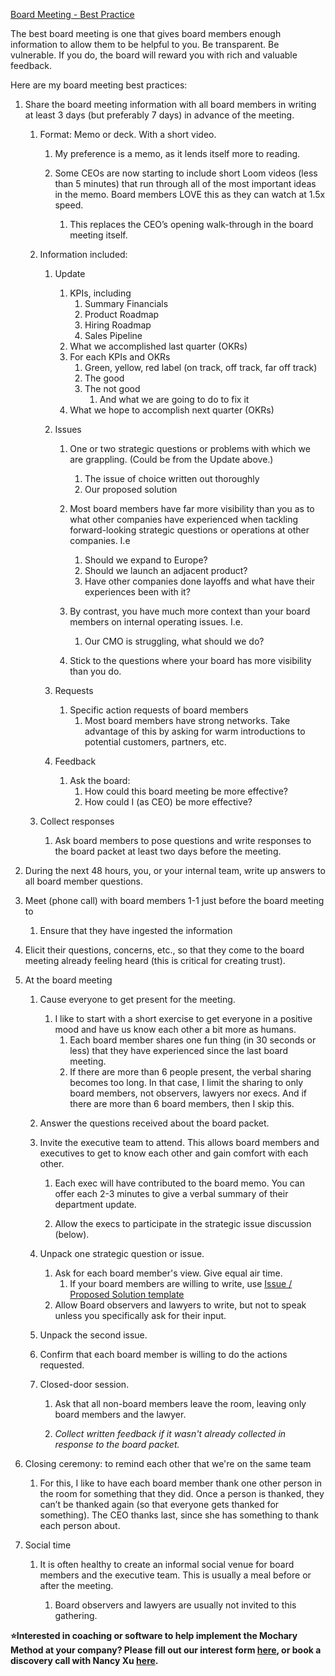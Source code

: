 [Board Meeting \- Best Practice](https://docs.google.com/document/d/1WDGVUYHPyQGHjcIVpqQP9dRjABWjU_VoVdtMDdtNDOk/edit)

The best board meeting is one that gives board members enough information to allow them to be helpful to you. Be transparent. Be vulnerable. If you do, the board will reward you with rich and valuable feedback.

Here are my board meeting best practices:

1. Share the board meeting information with all board members in writing at least 3 days (but preferably 7 days) in advance of the meeting.

   1. Format: Memo or deck. With a short video.

      1. My preference is a memo, as it lends itself more to reading.

      2. Some CEOs are now starting to include short Loom videos (less than 5 minutes) that run through all of the most important ideas in the memo. Board members LOVE this as they can watch at 1.5x speed.

         1. This replaces the CEO’s opening walk-through in the board meeting itself.

   2. Information included:

      1. Update

         1. KPIs, including
            1. Summary Financials
            2. Product Roadmap
            3. Hiring Roadmap
            4. Sales Pipeline
         2. What we accomplished last quarter (OKRs)
         3. For each KPIs and OKRs
            1. Green, yellow, red label (on track, off track, far off track)
            2. The good
            3. The not good
               1. And what we are going to do to fix it
         4. What we hope to accomplish next quarter (OKRs)

      2. Issues

         1. One or two strategic questions or problems with which we are grappling. (Could be from the Update above.)

            1. The issue of choice written out thoroughly
            2. Our proposed solution

         2. Most board members have far more visibility than you as to what other companies have experienced when tackling forward-looking strategic questions or operations at other companies. I.e

            1. Should we expand to Europe?
            2. Should we launch an adjacent product?
            3. Have other companies done layoffs and what have their experiences been with it?

         3. By contrast, you have much more context than your board members on internal operating issues. I.e.

            1. Our CMO is struggling, what should we do?

         4. Stick to the questions where your board has more visibility than you do.

      3. Requests
         1. Specific action requests of board members
            1. Most board members have strong networks. Take advantage of this by asking for warm introductions to potential customers, partners, etc.
      4. Feedback
         1. Ask the board:
            1. How could this board meeting be more effective?
            2. How could I (as CEO) be more effective?

   3. Collect responses
      1. Ask board members to pose questions and write responses to the board packet at least two days before the meeting.

2. During the next 48 hours, you, or your internal team, write up answers to all board member questions.

3. Meet (phone call) with board members 1-1 just before the board meeting to

   1. Ensure that they have ingested the information

4. Elicit their questions, concerns, etc., so that they come to the board meeting already feeling heard (this is critical for creating trust).

5. At the board meeting

   1. Cause everyone to get present for the meeting.

      1. I like to start with a short exercise to get everyone in a positive mood and have us know each other a bit more as humans.
         1. Each board member shares one fun thing (in 30 seconds or less) that they have experienced since the last board meeting.
         2. If there are more than 6 people present, the verbal sharing becomes too long. In that case, I limit the sharing to only board members, not observers, lawyers nor execs. And if there are more than 6 board members, then I skip this.

   2. Answer the questions received about the board packet.

   3. Invite the executive team to attend. This allows board members and executives to get to know each other and gain comfort with each other.

      1. Each exec will have contributed to the board memo. You can offer each 2-3 minutes to give a verbal summary of their department update.

      2. Allow the execs to participate in the strategic issue discussion (below).

   4. Unpack one strategic question or issue.

      1. Ask for each board member's view. Give equal air time.
         1. If your board members are willing to write, use [Issue / Proposed Solution template](https://docs.google.com/document/d/10JEFVl3pEk7HUT82oM3LbHtP8hRQvlzK9SQyuJFMyCo/edit)
      2. Allow Board observers and lawyers to write, but not to speak unless you specifically ask for their input.

   5. Unpack the second issue.

   6. Confirm that each board member is willing to do the actions requested.

   7. Closed-door session.

      1. Ask that all non-board members leave the room, leaving only board members and the lawyer.

      2. _Collect written feedback if it wasn't already collected in response to the board packet._

6. Closing ceremony: to remind each other that we're on the same team

   1. For this, I like to have each board member thank one other person in the room for something that they did. Once a person is thanked, they can’t be thanked again (so that everyone gets thanked for something). The CEO thanks last, since she has something to thank each person about.

7. Social time

   1. It is often healthy to create an informal social venue for board members and the executive team. This is usually a meal before or after the meeting.

      1. Board observers and lawyers are usually not invited to this gathering.

**⭐Interested in coaching or software to help implement the Mochary Method at your company? Please fill out our interest form [here](https://mocharymethod.typeform.com/interest), or book a discovery call with Nancy Xu [here](https://calendly.com/nancy-mm/30).**
